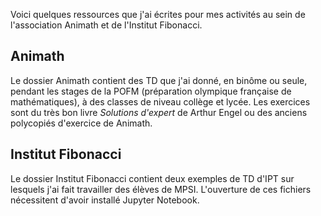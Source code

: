 Voici quelques ressources que j'ai écrites pour mes activités au sein de l'association Animath et de l'Institut Fibonacci.

## Animath

Le dossier Animath contient des TD que j'ai donné, en binôme ou seule, pendant les stages de la POFM (préparation olympique française de mathématiques), à des classes de niveau collège et lycée. 
Les exercices sont du très bon livre _Solutions d'expert_ de Arthur Engel ou des anciens polycopiés d'exercice de Animath.

## Institut Fibonacci

Le dossier Institut Fibonacci contient deux exemples de TD d'IPT sur lesquels j'ai fait travailler des élèves de MPSI. L'ouverture de ces fichiers nécessitent d'avoir installé Jupyter Notebook. 


